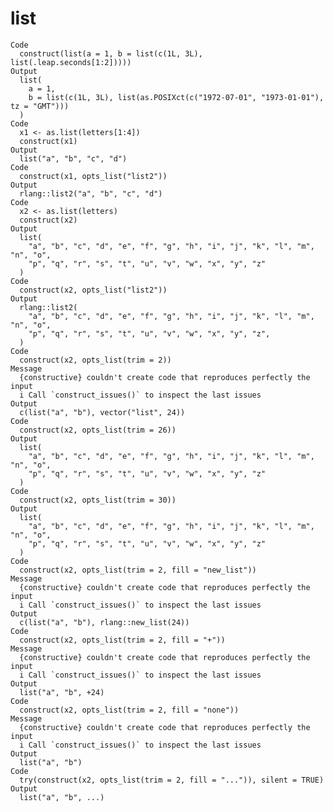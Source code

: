 # list

    Code
      construct(list(a = 1, b = list(c(1L, 3L), list(.leap.seconds[1:2]))))
    Output
      list(
        a = 1,
        b = list(c(1L, 3L), list(as.POSIXct(c("1972-07-01", "1973-01-01"), tz = "GMT")))
      )
    Code
      x1 <- as.list(letters[1:4])
      construct(x1)
    Output
      list("a", "b", "c", "d")
    Code
      construct(x1, opts_list("list2"))
    Output
      rlang::list2("a", "b", "c", "d")
    Code
      x2 <- as.list(letters)
      construct(x2)
    Output
      list(
        "a", "b", "c", "d", "e", "f", "g", "h", "i", "j", "k", "l", "m", "n", "o",
        "p", "q", "r", "s", "t", "u", "v", "w", "x", "y", "z"
      )
    Code
      construct(x2, opts_list("list2"))
    Output
      rlang::list2(
        "a", "b", "c", "d", "e", "f", "g", "h", "i", "j", "k", "l", "m", "n", "o",
        "p", "q", "r", "s", "t", "u", "v", "w", "x", "y", "z",
      )
    Code
      construct(x2, opts_list(trim = 2))
    Message
      {constructive} couldn't create code that reproduces perfectly the input
      i Call `construct_issues()` to inspect the last issues
    Output
      c(list("a", "b"), vector("list", 24))
    Code
      construct(x2, opts_list(trim = 26))
    Output
      list(
        "a", "b", "c", "d", "e", "f", "g", "h", "i", "j", "k", "l", "m", "n", "o",
        "p", "q", "r", "s", "t", "u", "v", "w", "x", "y", "z"
      )
    Code
      construct(x2, opts_list(trim = 30))
    Output
      list(
        "a", "b", "c", "d", "e", "f", "g", "h", "i", "j", "k", "l", "m", "n", "o",
        "p", "q", "r", "s", "t", "u", "v", "w", "x", "y", "z"
      )
    Code
      construct(x2, opts_list(trim = 2, fill = "new_list"))
    Message
      {constructive} couldn't create code that reproduces perfectly the input
      i Call `construct_issues()` to inspect the last issues
    Output
      c(list("a", "b"), rlang::new_list(24))
    Code
      construct(x2, opts_list(trim = 2, fill = "+"))
    Message
      {constructive} couldn't create code that reproduces perfectly the input
      i Call `construct_issues()` to inspect the last issues
    Output
      list("a", "b", +24)
    Code
      construct(x2, opts_list(trim = 2, fill = "none"))
    Message
      {constructive} couldn't create code that reproduces perfectly the input
      i Call `construct_issues()` to inspect the last issues
    Output
      list("a", "b")
    Code
      try(construct(x2, opts_list(trim = 2, fill = "...")), silent = TRUE)
    Output
      list("a", "b", ...)

